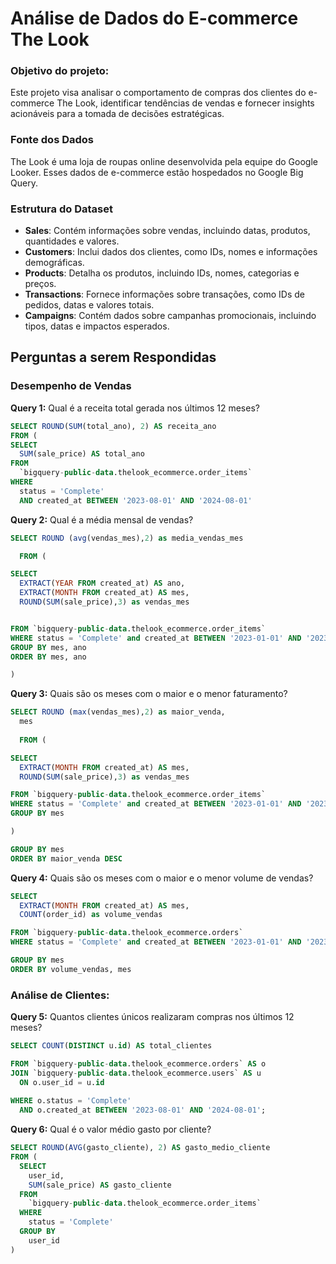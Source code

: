 # Análise de Dados do E-commerce The Look


### Objetivo do projeto:
Este projeto visa analisar o comportamento de compras dos clientes do e-commerce The Look, identificar tendências de vendas e fornecer insights acionáveis para a tomada de decisões estratégicas.


### Fonte dos Dados
The Look é uma loja de roupas online desenvolvida pela equipe do Google Looker. Esses dados de e-commerce estão hospedados no Google Big Query.


### Estrutura do Dataset
- **Sales**: Contém informações sobre vendas, incluindo datas, produtos, quantidades e valores.
- **Customers**: Inclui dados dos clientes, como IDs, nomes e informações demográficas.
- **Products**: Detalha os produtos, incluindo IDs, nomes, categorias e preços.
- **Transactions**: Fornece informações sobre transações, como IDs de pedidos, datas e valores totais.
- **Campaigns**: Contém dados sobre campanhas promocionais, incluindo tipos, datas e impactos esperados.




## Perguntas a serem Respondidas


### Desempenho de Vendas

**Query 1:** Qual é a receita total gerada nos últimos 12 meses?
  
  ```sql
  SELECT ROUND(SUM(total_ano), 2) AS receita_ano
  FROM (
  SELECT 
    SUM(sale_price) AS total_ano
  FROM 
    `bigquery-public-data.thelook_ecommerce.order_items`
  WHERE 
    status = 'Complete' 
    AND created_at BETWEEN '2023-08-01' AND '2024-08-01'
  ```


**Query 2:** Qual é a média mensal de vendas?
  
  ```sql
  SELECT ROUND (avg(vendas_mes),2) as media_vendas_mes
  
    FROM (
  
  SELECT
    EXTRACT(YEAR FROM created_at) AS ano,
    EXTRACT(MONTH FROM created_at) AS mes,
    ROUND(SUM(sale_price),3) as vendas_mes
  
  
  FROM `bigquery-public-data.thelook_ecommerce.order_items`
  WHERE status = 'Complete' and created_at BETWEEN '2023-01-01' AND '2023-12-31'
  GROUP BY mes, ano
  ORDER BY mes, ano
  
  )
  ```
  
**Query 3:** Quais são os meses com o maior e o menor faturamento?

```sql
SELECT ROUND (max(vendas_mes),2) as maior_venda,
  mes
       
  FROM (

SELECT
  EXTRACT(MONTH FROM created_at) AS mes,
  ROUND(SUM(sale_price),3) as vendas_mes

FROM `bigquery-public-data.thelook_ecommerce.order_items`
WHERE status = 'Complete' and created_at BETWEEN '2023-01-01' AND '2023-12-31'
GROUP BY mes

)

GROUP BY mes
ORDER BY maior_venda DESC
```
  

**Query 4:** Quais são os meses com o maior e o menor volume de vendas?

```sql
SELECT
  EXTRACT(MONTH FROM created_at) AS mes,
  COUNT(order_id) as volume_vendas

FROM `bigquery-public-data.thelook_ecommerce.orders`
WHERE status = 'Complete' and created_at BETWEEN '2023-01-01' AND '2023-12-31'

GROUP BY mes
ORDER BY volume_vendas, mes
```

### Análise de Clientes:


**Query 5:** Quantos clientes únicos realizaram compras nos últimos 12 meses?

```sql
SELECT COUNT(DISTINCT u.id) AS total_clientes

FROM `bigquery-public-data.thelook_ecommerce.orders` AS o
JOIN `bigquery-public-data.thelook_ecommerce.users` AS u
  ON o.user_id = u.id
 
WHERE o.status = 'Complete'
  AND o.created_at BETWEEN '2023-08-01' AND '2024-08-01';
```

**Query 6:** Qual é o valor médio gasto por cliente?


```sql
SELECT ROUND(AVG(gasto_cliente), 2) AS gasto_medio_cliente
FROM (
  SELECT 
    user_id, 
    SUM(sale_price) AS gasto_cliente
  FROM 
    `bigquery-public-data.thelook_ecommerce.order_items`
  WHERE 
    status = 'Complete'
  GROUP BY 
    user_id
)
```

